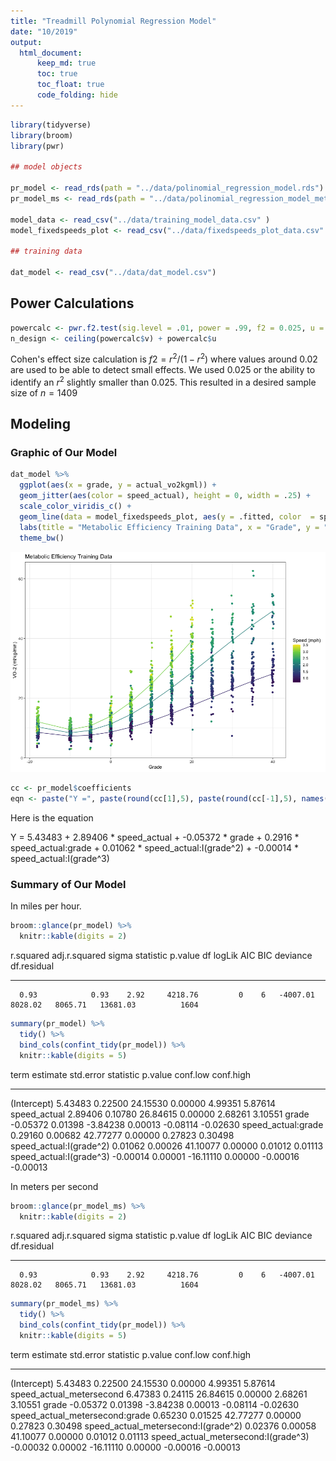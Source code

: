 ```yaml
---
title: "Treadmill Polynomial Regression Model"
date: "10/2019"
output: 
  html_document:
      keep_md: true
      toc: true
      toc_float: true
      code_folding: hide
---
```






```r
library(tidyverse)
library(broom)
library(pwr)

## model objects

pr_model <- read_rds(path = "../data/polinomial_regression_model.rds")
pr_model_ms <- read_rds(path = "../data/polinomial_regression_model_metersecond.rds")

model_data <- read_csv("../data/training_model_data.csv" )
model_fixedspeeds_plot <- read_csv("../data/fixedspeeds_plot_data.csv" )

## training data

dat_model <- read_csv("../data/dat_model.csv")  
```

## Power Calculations




```r
powercalc <- pwr.f2.test(sig.level = .01, power = .99, f2 = 0.025, u = 6)
n_design <- ceiling(powercalc$v) + powercalc$u
```

Cohen's effect size calculation is $f2 = r^2 / (1  - r^2)$ where values around $0.02$ are used to be able to detect small effects.  We used $0.025$ or the ability to identify an $r^2$ slightly smaller than $0.025$. This resulted in a desired sample size of $n = 1409$



## Modeling 

### Graphic of Our Model


```r
dat_model %>% 
  ggplot(aes(x = grade, y = actual_vo2kgml)) +
  geom_jitter(aes(color = speed_actual), height = 0, width = .25) +
  scale_color_viridis_c() +
  geom_line(data = model_fixedspeeds_plot, aes(y = .fitted, color  = speed_actual, group = factor(speed_actual))) +
  labs(title = "Metabolic Efficiency Training Data", x = "Grade", y = "VO-2 (ml/kg/min)", color = "Speed (mph)") +
  theme_bw()
```

![](model_files/figure-html/unnamed-chunk-2-1.png)<!-- -->

```r
cc <- pr_model$coefficients
eqn <- paste("Y =", paste(round(cc[1],5), paste(round(cc[-1],5), names(cc[-1]), sep=" * ", collapse=" + "), sep=" + "))
```

Here is the equation

Y = 5.43483 + 2.89406 * speed_actual + -0.05372 * grade + 0.2916 * speed_actual:grade + 0.01062 * speed_actual:I(grade^2) + -0.00014 * speed_actual:I(grade^3)


### Summary of Our Model

In miles per hour.


```r
broom::glance(pr_model) %>%
  knitr::kable(digits = 2)
```



 r.squared   adj.r.squared   sigma   statistic   p.value   df     logLik       AIC       BIC   deviance   df.residual
----------  --------------  ------  ----------  --------  ---  ---------  --------  --------  ---------  ------------
      0.93            0.93    2.92     4218.76         0    6   -4007.01   8028.02   8065.71   13681.03          1604


```r
summary(pr_model) %>%
  tidy() %>%
  bind_cols(confint_tidy(pr_model)) %>%
  knitr::kable(digits = 5)
```



term                       estimate   std.error   statistic   p.value   conf.low   conf.high
------------------------  ---------  ----------  ----------  --------  ---------  ----------
(Intercept)                 5.43483     0.22500    24.15530   0.00000    4.99351     5.87614
speed_actual                2.89406     0.10780    26.84615   0.00000    2.68261     3.10551
grade                      -0.05372     0.01398    -3.84238   0.00013   -0.08114    -0.02630
speed_actual:grade          0.29160     0.00682    42.77277   0.00000    0.27823     0.30498
speed_actual:I(grade^2)     0.01062     0.00026    41.10077   0.00000    0.01012     0.01113
speed_actual:I(grade^3)    -0.00014     0.00001   -16.11110   0.00000   -0.00016    -0.00013



In meters per second


```r
broom::glance(pr_model_ms) %>%
  knitr::kable(digits = 2)
```



 r.squared   adj.r.squared   sigma   statistic   p.value   df     logLik       AIC       BIC   deviance   df.residual
----------  --------------  ------  ----------  --------  ---  ---------  --------  --------  ---------  ------------
      0.93            0.93    2.92     4218.76         0    6   -4007.01   8028.02   8065.71   13681.03          1604


```r
summary(pr_model_ms) %>%
  tidy() %>%
  bind_cols(confint_tidy(pr_model)) %>%
  knitr::kable(digits = 5)
```



term                                   estimate   std.error   statistic   p.value   conf.low   conf.high
------------------------------------  ---------  ----------  ----------  --------  ---------  ----------
(Intercept)                             5.43483     0.22500    24.15530   0.00000    4.99351     5.87614
speed_actual_metersecond                6.47383     0.24115    26.84615   0.00000    2.68261     3.10551
grade                                  -0.05372     0.01398    -3.84238   0.00013   -0.08114    -0.02630
speed_actual_metersecond:grade          0.65230     0.01525    42.77277   0.00000    0.27823     0.30498
speed_actual_metersecond:I(grade^2)     0.02376     0.00058    41.10077   0.00000    0.01012     0.01113
speed_actual_metersecond:I(grade^3)    -0.00032     0.00002   -16.11110   0.00000   -0.00016    -0.00013
